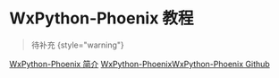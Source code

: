 # WxPython-Phoenix 教程

<show-structure depth="2"/>

> 待补充
{style="warning"}


<seealso>
<category ref="ref_docs">
    <a href="https://mp.weixin.qq.com/s/HVONokmg6MNyUFB-g9BTgg">WxPython-Phoenix 简介</a>
</category>
<category ref="ref_github">
    <a href="https://github.com/wxWidgets/Phoenix">WxPython-PhoenixWxPython-Phoenix Github</a>
</category>
<category ref="ref_issues"></category>
<category ref="ref_hf"></category>
<category ref="ref_ms"></category>
</seealso>
